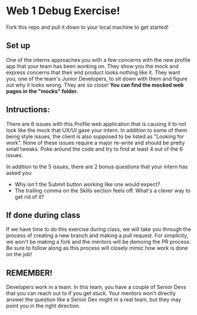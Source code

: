 # Web 1 Debug Exercise!
Fork this repo and pull it down to your local machine to get started!

## Set up
One of the interns approaches you with a few concerns with the new profile app that your team has been working on. They show you the mock and express concerns that their end product looks nothing like it. They want you, one of the team's Junior Developers, to sit down with them and figure out why it looks wrong. They are so close! **You can find the mocked web pages in the "mocks" folder.**

## Intructions:
There are 6 issues with this Profile web application that is causing it to not look like the mock that UX/UI gave your intern. In addition to some of them being style issues, the client is also supposed to be listed as "Looking for work". None of these issues require a major re-write and should be pretty small tweaks. Poke around the code and try to find at least 4 out of the 6 issues.

In addition to the 5 issues, there are 2 bonus questions that your intern has asked you:
- Why isn't the Submit button working like one would expect?
- The trailing comma on the Skills section feels off. What's a clever way to get rid of it?

## If done during class
If we have time to do this exercise during class, we will take you through the process of creating a new branch and making a pull request. For simplicity, we won't be making a fork and the mentors will be demoing the PR process. Be sure to follow along as this process will closely mimic how work is done on the job!

## REMEMBER!
Developers work in a team. In this team, you have a couple of Senior Devs that you can reach out to if you get stuck. Your mentors won't directly answer the question like a Senior Dev might in a real team, but they may point you in the right direction.
